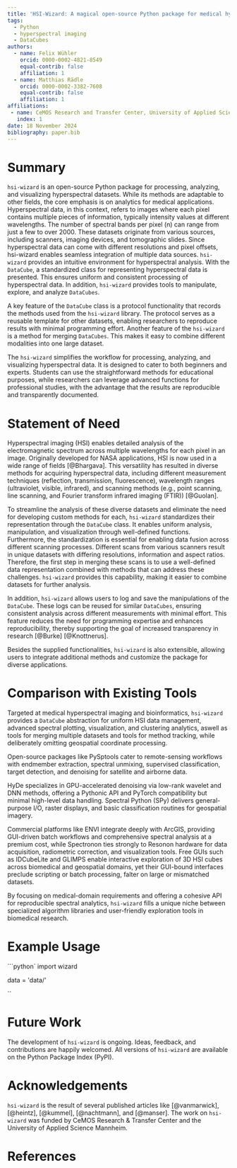 ```yaml
---
title: 'HSI-Wizard: A magical open-source Python package for medical hyperspectral imaging applications'
tags:
  - Python
  - hyperspectral imaging
  - DataCubes
authors:
  - name: Felix Wühler
    orcid: 0000-0002-4821-8549
    equal-contrib: false
    affiliation: 1
  - name: Matthias Rädle
    orcid: 0000-0002-3382-7608
    equal-contrib: false
    affiliation: 1
affiliations:
 - name: CeMOS Research and Transfer Center, University of Applied Science Mannheim, Germany
   index: 1
date: 18 November 2024
bibliography: paper.bib
---
```


# Summary

`hsi-wizard` is an open-source Python package for processing, analyzing, and visualizing hyperspectral datasets. While its methods are adaptable to other fields, the core emphasis is on analytics for medical applications. Hyperspectral data, in this context, refers to images where each pixel contains multiple pieces of information, typically intensity values at different wavelengths. The number of spectral bands per pixel (n) can range from just a few to over 2000. These datasets originate from various sources, including scanners, imaging devices, and tomographic slides. Since hyperspectral data can come with different resolutions and pixel offsets, hsi-wizard enables seamless integration of multiple data sources. `hsi-wizard` provides an intuitive environment for hyperspectral analysis. With the `DataCube`, a standardized class for representing hyperspectral data is presented. This ensures uniform and consistent processing of hyperspectral data. In addition, `hsi-wizard` provides tools to manipulate, explore, and analyze `DataCubes`.  

A key feature of the `DataCube` class is a protocol functionality that records the methods used from the `hsi-wizard` library. The protocol serves as a reusable template for other datasets, enabling researchers to reproduce results with minimal programming effort. Another feature of the `hsi-wizard` is a method for merging `DataCubes`. This makes it easy to combine different modalities into one large dataset. 

The `hsi-wizard` simplifies the workflow for processing, analyzing, and visualizing hyperspectral data. It is designed to cater to both beginners and experts. Students can use the straightforward methods for educational purposes, while researchers can leverage advanced functions for professional studies, with the advantage that the results are reproducible and transparently documented.

# Statement of Need

Hyperspectral imaging (HSI) enables detailed analysis of the electromagnetic spectrum across multiple wavelengths for each pixel in an image. Originally developed for NASA applications, HSI is now used in a wide range of fields [@Bhargava]. This versatility has resulted in diverse methods for acquiring hyperspectral data, including different measurement techniques (reflection, transmission, fluorescence), wavelength ranges (ultraviolet, visible, infrared), and scanning methods (e.g., point scanning, line scanning, and Fourier transform infrared imaging (FTIR)) [@Guolan].

To streamline the analysis of these diverse datasets and eliminate the need for developing custom methods for each, `hsi-wizard` standardizes their representation through the `DataCube` class. It enables uniform analysis, manipulation, and visualization through well-defined functions. Furthermore, the standardization is essential for enabling data fusion across different scanning processes. Different scans from various scanners result in unique datasets with differing resolutions, information and aspect ratios. Therefore, the first step in merging these scans is to use a well-defined data representation combined with methods that can address these challenges. `hsi-wizard` provides this capability, making it easier to combine datasets for further analysis.

In addition, `hsi-wizard` allows users to log and save the manipulations of the `DataCube`. These logs can be reused for similar `DataCubes`, ensuring consistent analysis across different measurements with minimal effort. This feature reduces the need for programming expertise and enhances reproducibility, thereby supporting the goal of increased transparency in research [@Burke] [@Knottnerus].

Besides the supplied functionalities, `hsi-wizard` is also extensible, allowing users to integrate additional methods and customize the package for diverse applications.

# Comparison with Existing Tools

Targeted at medical hyperspectral imaging and bioinformatics, `hsi-wizard` provides a `DataCube` abstraction for uniform HSI data management, advanced spectral plotting, visualization, and clustering analytics, aswell as tools for merging multiple datasets and tools for method tracking, while deliberately omitting geospatial coordinate processing.

Open-source packages like PySptools cater to remote-sensing workflows with endmember extraction, spectral unmixing, supervised classification, target detection, and denoising for satellite and airborne data.

HyDe specializes in GPU-accelerated denoising via low-rank wavelet and DNN methods, offering a Pythonic API and PyTorch compatibility but minimal high-level data handling. Spectral Python (SPy) delivers general-purpose I/O, raster displays, and basic classification routines for geospatial imagery.

Commercial platforms like ENVI integrate deeply with ArcGIS, providing GUI-driven batch workflows and comprehensive spectral analysis at a premium cost, while Spectronon ties strongly to Resonon hardware for data acquisition, radiometric correction, and visualization tools.  Free GUIs such as IDCubeLite and GLIMPS enable interactive exploration of 3D HSI cubes across biomedical and geospatial domains, yet their GUI-bound interfaces preclude scripting or batch processing, falter on large or mismatched datasets.

By focusing on medical-domain requirements and offering a cohesive API for reproducible spectral analytics, `hsi-wizard` fills a unique niche between specialized algorithm libraries and user-friendly exploration tools in biomedical research.

# Example Usage

```python`
import wizard

data = 'data/'

``

# Future Work

The development of `hsi-wizard` is ongoing. Ideas, feedback, and contributions are happily welcomed. All versions of `hsi-wizard` are available on the Python Package Index (PyPI). 

# Acknowledgements

`hsi-wizard` is the result of several published articles like [@vanmarwick], [@heintz], [@kummel], [@nachtmann], and [@manser]. The work on `hsi-wizard` was funded by CeMOS Research & Transfer Center and the University of Applied Science Mannheim. 

# References

